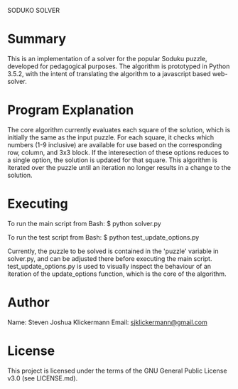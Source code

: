 SODUKO SOLVER

Summary
=======

This is an implementation of a solver for the popular Soduku puzzle,
developed for pedagogical purposes. The algorithm is prototyped in
Python 3.5.2, with the intent of translating the algorithm to a
javascript based web-solver.

Program Explanation
===================

The core algorithm currently evaluates each square of the solution,
which is initially the same as the input puzzle. For each square,
it checks which numbers (1-9 inclusive) are available for use based
on the corresponding row, column, and 3x3 block. If the interesection
of these options reduces to a single option, the solution is updated
for that square. This algorithm is iterated over the puzzle until an
iteration no longer results in a change to the solution.

Executing
=========

To run the main script from Bash:
$ python solver.py

To run the test script from Bash:
$ python test_update_options.py

Currently, the puzzle to be solved is contained in the 'puzzle'
variable in solver.py, and can be adjusted there before executing
the main script. test_update_options.py is used to visually inspect
the behaviour of an iteration of the update_options function, which
is the core of the algorithm.

Author
======

Name: Steven Joshua Klickermann
Email: sjklickermann@gmail.com

License
=======

This project is licensed under the terms of the GNU General Public
License v3.0 (see LICENSE.md).
